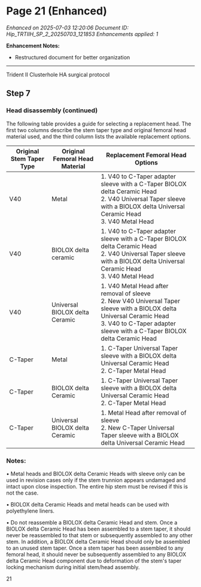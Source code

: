 # Page 21 (Enhanced)

*Enhanced on 2025-07-03 12:20:06*
*Document ID: Hip_TRTIIH_SP_2_20250703_121853*
*Enhancements applied: 1*

**Enhancement Notes:**
- Restructured document for better organization

---

Trident II Clusterhole HA surgical protocol

## Step 7

### Head disassembly (continued)

The following table provides a guide for selecting a replacement head. The first two columns describe the stem taper type and original femoral head material used, and the third column lists the available replacement options.

| Original Stem Taper Type | Original Femoral Head Material | Replacement Femoral Head Options |
|--------------------------|--------------------------------|----------------------------------|
| V40                      | Metal                          | 1. V40 to C-Taper adapter sleeve with a C-Taper BIOLOX delta Ceramic Head<br>2. V40 Universal Taper sleeve with a BIOLOX delta Universal Ceramic Head<br>3. V40 Metal Head |
| V40                      | BIOLOX delta ceramic           | 1. V40 to C-Taper adapter sleeve with a C-Taper BIOLOX delta Ceramic Head<br>2. V40 Universal Taper sleeve with a BIOLOX delta Universal Ceramic Head<br>3. V40 Metal Head |
| V40                      | Universal BIOLOX delta Ceramic | 1. V40 Metal Head after removal of sleeve<br>2. New V40 Universal Taper sleeve with a BIOLOX delta Universal Ceramic Head<br>3. V40 to C-Taper adapter sleeve with a C-Taper BIOLOX delta Ceramic Head |
| C-Taper                  | Metal                          | 1. C-Taper Universal Taper sleeve with a BIOLOX delta Universal Ceramic Head<br>2. C-Taper Metal Head |
| C-Taper                  | BIOLOX delta Ceramic           | 1. C-Taper Universal Taper sleeve with a BIOLOX delta Universal Ceramic Head<br>2. C-Taper Metal Head |
| C-Taper                  | Universal BIOLOX delta Ceramic | 1. Metal Head after removal of sleeve<br>2. New C-Taper Universal Taper sleeve with a BIOLOX delta Universal Ceramic Head |

### Notes:
• Metal heads and BIOLOX delta Ceramic Heads with sleeve only can be used in revision cases only if the stem trunnion appears undamaged and intact upon close inspection. The entire hip stem must be revised if this is not the case.

• BIOLOX delta Ceramic Heads and metal heads can be used with polyethylene liners.

• Do not reassemble a BIOLOX delta Ceramic Head and stem. Once a BIOLOX delta Ceramic Head has been assembled to a stem taper, it should never be reassembled to that stem or subsequently assembled to any other stem. In addition, a BIOLOX delta Ceramic Head should only be assembled to an unused stem taper. Once a stem taper has been assembled to any femoral head, it should never be subsequently assembled to any BIOLOX delta Ceramic Head component due to deformation of the stem's taper locking mechanism during initial stem/head assembly.

21
